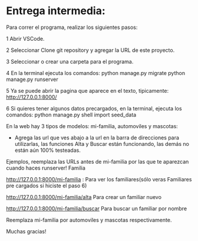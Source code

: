 # Entrega intermedia:
Para correr el programa, realizar los siguientes pasos:

1 Abrir VSCode.

2 Seleccionar Clone git repository y agregar la URL de este proyecto.

3 Seleccionar o crear una carpeta para el programa.

4 En la terminal ejecuta los comandos:
  python manage.py migrate
  python manage.py runserver
 
5 Ya se puede abrir la pagina que aparece en el texto, tipicamente: http://127.0.0.1:8000/

6 Si quieres tener algunos datos precargados, en la terminal, ejecuta los comandos:
  python manage.py shell
  import seed_data
  
En la web hay 3 tipos de modelos: mi-familia, automoviles y mascotas:
- Agrega las url que ves abajo a la url en la barra de direcciones para utilizarlas, las funciones Alta y Buscar están funcionando, las demás no están aún 100% testeadas.

Ejemplos, reemplaza las URLs antes de mi-familia por las que te aparezcan cuando haces runserver!
Familia

http://127.0.0.1:8000/mi-familia : Para ver los familiares(sólo veras Familiares pre cargados si hiciste el paso 6)

http://127.0.0.1:8000/mi-familia/alta Para crear un familiar nuevo

http://127.0.0.1:8000/mi-familia/buscar Para buscar un familiar por nombre

Reemplaza mi-familia por automoviles y mascotas respectivamente.

Muchas gracias!
